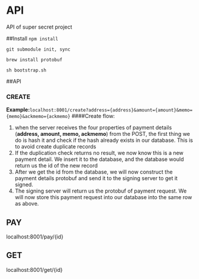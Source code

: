 API
======

API of super secret project

##Install
`npm install`

`git submodule init, sync`

`brew install protobuf`

`sh bootstrap.sh`

##API
### CREATE
**Example:**`localhost:8001/create?address={address}&amount={amount}&memo={memo}&ackmemo={ackmemo}`
####Create flow:
  1. when the server receives the four properties of payment details (**address, amount, memo, ackmemo**) from the POST, the first thing we do is hash it and check if the hash already exists in our database. This is to avoid create duplicate records
  2. If the duplication check returns no result, we now know this is a new payment detail. We insert it to the database, and the database would return us the id of the new record
  3. After we get the id from the database, we will now construct the payment details protobuf and send it to the signing server to get it signed.
  4. The signing server will return us the protobuf of payment request. We will now store this payment request into our database into the same row as above. 

## PAY

localhost:8001/pay/{id}

## GET

localhost:8001/get/{id}
